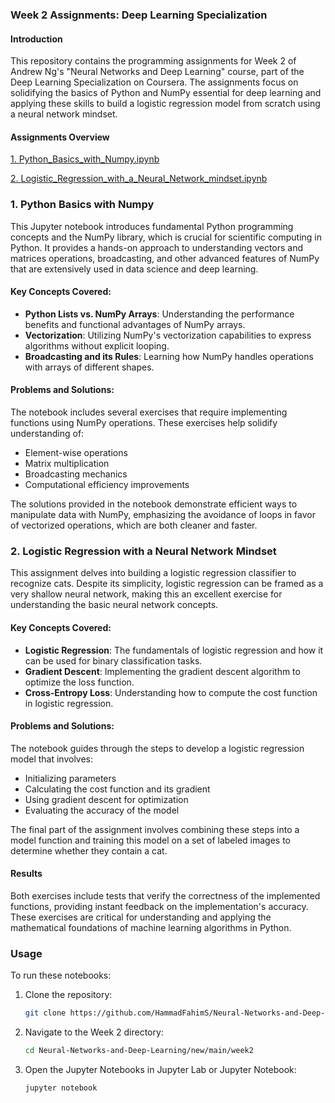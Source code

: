 ### Week 2 Assignments: Deep Learning Specialization

#### Introduction
This repository contains the programming assignments for Week 2 of Andrew Ng's "Neural Networks and Deep Learning" course, part of the Deep Learning Specialization on Coursera. The assignments focus on solidifying the basics of Python and NumPy essential for deep learning and applying these skills to build a logistic regression model from scratch using a neural network mindset.

#### Assignments Overview

[1. Python_Basics_with_Numpy.ipynb](https://github.com/HammadFahimS/Neural-Networks-and-Deep-Learning/blob/main/week2/Python_Basics_with_Numpy.ipynb)

[2. Logistic_Regression_with_a_Neural_Network_mindset.ipynb](https://github.com/HammadFahimS/Neural-Networks-and-Deep-Learning/blob/main/week2/Logistic_Regression_with_a_Neural_Network_mindset.ipynb)

### 1. Python Basics with Numpy
This Jupyter notebook introduces fundamental Python programming concepts and the NumPy library, which is crucial for scientific computing in Python. It provides a hands-on approach to understanding vectors and matrices operations, broadcasting, and other advanced features of NumPy that are extensively used in data science and deep learning.

#### Key Concepts Covered:
- **Python Lists vs. NumPy Arrays**: Understanding the performance benefits and functional advantages of NumPy arrays.
- **Vectorization**: Utilizing NumPy's vectorization capabilities to express algorithms without explicit looping.
- **Broadcasting and its Rules**: Learning how NumPy handles operations with arrays of different shapes.

#### Problems and Solutions:
The notebook includes several exercises that require implementing functions using NumPy operations. These exercises help solidify understanding of:
- Element-wise operations
- Matrix multiplication
- Broadcasting mechanics
- Computational efficiency improvements

The solutions provided in the notebook demonstrate efficient ways to manipulate data with NumPy, emphasizing the avoidance of loops in favor of vectorized operations, which are both cleaner and faster.

### 2. Logistic Regression with a Neural Network Mindset
This assignment delves into building a logistic regression classifier to recognize cats. Despite its simplicity, logistic regression can be framed as a very shallow neural network, making this an excellent exercise for understanding the basic neural network concepts.

#### Key Concepts Covered:
- **Logistic Regression**: The fundamentals of logistic regression and how it can be used for binary classification tasks.
- **Gradient Descent**: Implementing the gradient descent algorithm to optimize the loss function.
- **Cross-Entropy Loss**: Understanding how to compute the cost function in logistic regression.

#### Problems and Solutions:
The notebook guides through the steps to develop a logistic regression model that involves:
- Initializing parameters
- Calculating the cost function and its gradient
- Using gradient descent for optimization
- Evaluating the accuracy of the model

The final part of the assignment involves combining these steps into a model function and training this model on a set of labeled images to determine whether they contain a cat.

#### Results
Both exercises include tests that verify the correctness of the implemented functions, providing instant feedback on the implementation's accuracy. These exercises are critical for understanding and applying the mathematical foundations of machine learning algorithms in Python.

### Usage
To run these notebooks:
1. Clone the repository:
   ```bash
   git clone https://github.com/HammadFahimS/Neural-Networks-and-Deep-Learning/new/main/week2.git
   ```
2. Navigate to the Week 2 directory:
   ```bash
   cd Neural-Networks-and-Deep-Learning/new/main/week2
   ```
3. Open the Jupyter Notebooks in Jupyter Lab or Jupyter Notebook:
   ```bash
   jupyter notebook
   ```
